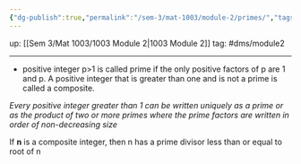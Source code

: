 ```yaml
---
{"dg-publish":true,"permalink":"/sem-3/mat-1003/module-2/primes/","tags":"gardenEntry"}
---
```


up: [[Sem 3/Mat 1003/1003 Module 2|1003 Module 2]]
tag: #dms/module2 

---

- positive integer p>1 is called prime if the only positive factors of p are 1 and p. A positive integer that is greater than one and is not a prime is called a composite.

*Every positive integer greater than 1 can be written uniquely as a prime or as the product of two or more primes where the prime factors are written in order of non-decreasing size*

If **n** is a composite integer, then n has a prime divisor less than or equal to root of n